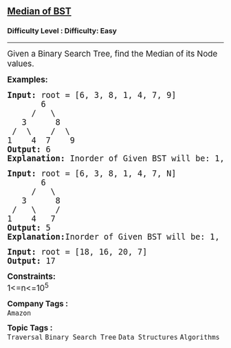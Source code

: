 <h2><a href="https://www.geeksforgeeks.org/problems/median-of-bst/1?page=1&category=Binary%20Search%20Tree&difficulty=Easy&sortBy=submissions">Median of BST</a></h2><h3>Difficulty Level : Difficulty: Easy</h3><hr><div class="problems_problem_content__Xm_eO"><p><span style="font-size: 14pt;">Given a Binary Search Tree, find the Median of its Node values.</span></p>
<p><span style="font-size: 14pt;"><strong>Examples:</strong></span></p>
<pre><span style="font-size: 14pt;"><strong>Input: </strong>root = [6, 3, 8, 1, 4, 7, 9]
&nbsp; &nbsp; &nbsp; &nbsp;6
&nbsp; &nbsp; &nbsp;/&nbsp; &nbsp;\
&nbsp; &nbsp;3&nbsp; &nbsp; &nbsp; 8&nbsp; &nbsp;
&nbsp;/&nbsp; \&nbsp; &nbsp; /&nbsp; \
1&nbsp; &nbsp; 4&nbsp; 7&nbsp;   9<strong>
Output: </strong>6
<strong>Explanation: </strong>Inorder of Given BST will be: 1, 3, 4, 6, 7, 8, 9. So, here median will 6.
</span></pre>
<pre><span style="font-size: 14pt;"><strong>Input: </strong>root = [6, 3, 8, 1, 4, 7, N]
&nbsp; &nbsp; &nbsp; &nbsp;6
&nbsp; &nbsp; &nbsp;/&nbsp; &nbsp;\
&nbsp; &nbsp;3&nbsp; &nbsp; &nbsp; 8&nbsp; &nbsp;
&nbsp;/&nbsp; &nbsp;\&nbsp; &nbsp; /&nbsp; &nbsp;
1&nbsp; &nbsp; 4&nbsp;  7&nbsp; &nbsp;<strong>
Output: </strong>5<strong>
Explanation:</strong>Inorder of Given BST will be: 1, 3, 4, 6, 7, 8. So, here median will (4 + 6)/2 = 10/2 = 5.<br></span></pre>
<pre><span style="font-size: 14pt;"><strong>Input: </strong>root = [18, 16, 20, 7]<strong>
Output: </strong>17</span></pre>
<p><span style="font-size: 14pt;"><strong>Constraints:</strong><br>1&lt;=n&lt;=10<sup>5</sup></span></p></div><p><span style=font-size:18px><strong>Company Tags : </strong><br><code>Amazon</code>&nbsp;<br><p><span style=font-size:18px><strong>Topic Tags : </strong><br><code>Traversal</code>&nbsp;<code>Binary Search Tree</code>&nbsp;<code>Data Structures</code>&nbsp;<code>Algorithms</code>&nbsp;